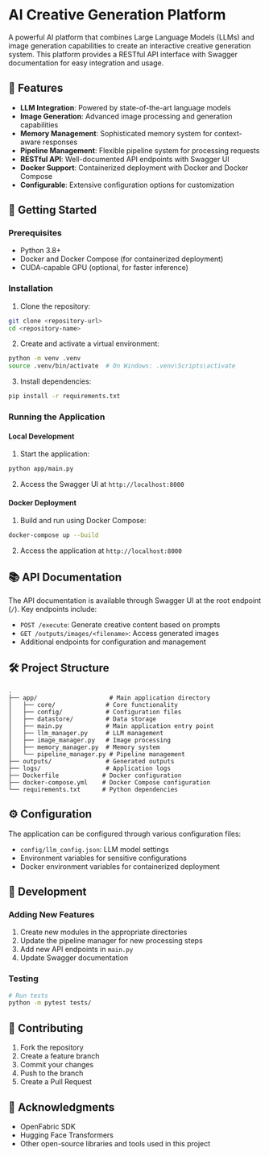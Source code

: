 # AI Creative Generation Platform

A powerful AI platform that combines Large Language Models (LLMs) and image generation capabilities to create an interactive creative generation system. This platform provides a RESTful API interface with Swagger documentation for easy integration and usage.

## 🌟 Features

- **LLM Integration**: Powered by state-of-the-art language models
- **Image Generation**: Advanced image processing and generation capabilities
- **Memory Management**: Sophisticated memory system for context-aware responses
- **Pipeline Management**: Flexible pipeline system for processing requests
- **RESTful API**: Well-documented API endpoints with Swagger UI
- **Docker Support**: Containerized deployment with Docker and Docker Compose
- **Configurable**: Extensive configuration options for customization

## 🚀 Getting Started

### Prerequisites

- Python 3.8+
- Docker and Docker Compose (for containerized deployment)
- CUDA-capable GPU (optional, for faster inference)

### Installation

1. Clone the repository:
```bash
git clone <repository-url>
cd <repository-name>
```

2. Create and activate a virtual environment:
```bash
python -m venv .venv
source .venv/bin/activate  # On Windows: .venv\Scripts\activate
```

3. Install dependencies:
```bash
pip install -r requirements.txt
```

### Running the Application

#### Local Development

1. Start the application:
```bash
python app/main.py
```

2. Access the Swagger UI at `http://localhost:8000`

#### Docker Deployment

1. Build and run using Docker Compose:
```bash
docker-compose up --build
```

2. Access the application at `http://localhost:8000`

## 📚 API Documentation

The API documentation is available through Swagger UI at the root endpoint (`/`). Key endpoints include:

- `POST /execute`: Generate creative content based on prompts
- `GET /outputs/images/<filename>`: Access generated images
- Additional endpoints for configuration and management

## 🛠️ Project Structure

```
.
├── app/                    # Main application directory
│   ├── core/              # Core functionality
│   ├── config/            # Configuration files
│   ├── datastore/         # Data storage
│   ├── main.py            # Main application entry point
│   ├── llm_manager.py     # LLM management
│   ├── image_manager.py   # Image processing
│   ├── memory_manager.py  # Memory system
│   └── pipeline_manager.py # Pipeline management
├── outputs/               # Generated outputs
├── logs/                  # Application logs
├── Dockerfile            # Docker configuration
├── docker-compose.yml    # Docker Compose configuration
└── requirements.txt      # Python dependencies
```

## ⚙️ Configuration

The application can be configured through various configuration files:

- `config/llm_config.json`: LLM model settings
- Environment variables for sensitive configurations
- Docker environment variables for containerized deployment

## 🔧 Development

### Adding New Features

1. Create new modules in the appropriate directories
2. Update the pipeline manager for new processing steps
3. Add new API endpoints in `main.py`
4. Update Swagger documentation

### Testing

```bash
# Run tests
python -m pytest tests/
```


## 🤝 Contributing

1. Fork the repository
2. Create a feature branch
3. Commit your changes
4. Push to the branch
5. Create a Pull Request



## 🙏 Acknowledgments

- OpenFabric SDK
- Hugging Face Transformers
- Other open-source libraries and tools used in this project